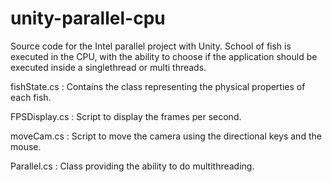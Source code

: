 # unity-parallel-cpu

Source code for the Intel parallel project with Unity.
School of fish is executed in the CPU, with the ability to choose if the application should be executed inside a singlethread or multi threads. 

fishState.cs : Contains the class representing the physical properties of each fish.

FPSDisplay.cs : Script to display the frames per second.

moveCam.cs :  Script to move the camera using the directional keys and the mouse.
  
Parallel.cs : Class providing the ability to do multithreading.
